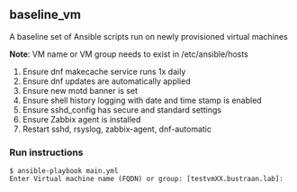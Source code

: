## baseline_vm
A baseline set of Ansible scripts run on newly provisioned virtual machines

**Note**: VM name or VM group needs to exist in /etc/ansible/hosts
1. Ensure dnf makecache service runs 1x daily
2. Ensure dnf updates are automatically applied
3. Ensure new motd banner is set
4. Ensure shell history logging with date and time stamp is enabled
5. Ensure sshd_config has secure and standard settings
6. Ensure Zabbix agent is installed
7. Restart sshd, rsyslog, zabbix-agent, dnf-automatic

### Run instructions
 ```
 $ ansible-playbook main.yml
Enter Virtual machine name (FQDN) or group: [testvmXX.bustraan.lab]:
```
